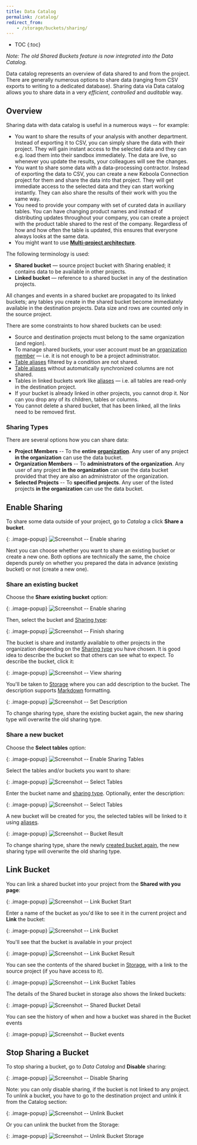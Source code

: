 ```yaml
---
title: Data Catalog
permalink: /catalog/
redirect_from:
    - /storage/buckets/sharing/
---
```


* TOC
{:toc}

*Note: The old Shared Buckets feature is now integrated into the Data Catalog.*

Data catalog represents an overview of data shared to and from the project. There are generally numerous options
to share data (ranging from CSV exports to writing to a dedicated database). Sharing data via Data catalog 
allows you to share data in a very *efficient*, *controlled* and *auditable* way. 

## Overview
Sharing data with data catalog is useful in a numerous ways -- for example: 

- You want to share the results of your analysis with another department. Instead of exporting it to CSV, you can simply share the 
data with their project. They will gain instant access to the selected data and they can e.g. load them into their sandbox 
immediately. The data are live, so whenever you update the results, your colleagues will see the changes.
- You want to share some data with a data-processing contractor. Instead of exporting the data to CSV, you can create a new Keboola 
Connection project for them and share the data into that project. They will get immediate access to the selected data and they can 
start working instantly. They can also share the results of their work with you the same way. 
- You need to provide your company with set of curated data in auxiliary tables. You can have changing product names and
instead of distributing updates throughout your company, you can create a project with the product table shared to
the rest of the company. Regardless of how and how often the table is updated, this ensures that everyone always looks at the 
same data.
- You might want to use [**Multi-project architecture**](#multi-project-architecture).

The following terminology is used:
- **Shared bucket** — source project bucket with Sharing enabled; it contains data to be available in other projects.
- **Linked bucket** — reference to a shared bucket in any of the destination projects.

All changes and events in a shared bucket are propagated to its linked buckets; any tables you create in the shared bucket become immediately available in the destination projects. Data size and rows are counted only in the source project.

There are some constraints to how shared buckets can be used:

- Source and destination projects must belong to the same organization (and region).
- To manage shared buckets, your user account must be an [organization member](/management/organization/) — i.e. it is not enough to be a project administrator.
- [Table aliases](/storage/tables/#aliases) filtered by a condition are not shared.
- [Table aliases](/storage/tables/#aliases) without automatically synchronized columns are not shared.
- Tables in linked buckets work like [aliases](/storage/tables/#aliases) — i.e. all tables are read-only in the destination project.
- If your bucket is already linked in other projects, you cannot drop it. Nor can you drop any of its children, tables or columns.
- You cannot delete a shared bucket, that has been linked, all the links need to be removed first.

### Sharing Types
There are several options how you can share data:
- **Project Members** -- To the **entire [organization](/management/organization/)**. Any user of any project **in the organization** can use the data bucket.
- **Organization Members** -- To **administrators of the organization**. Any user of any project **in the organization** can use the data bucket provided that they are also an administrator of the organization.
- **Selected Projects** -- To **specified projects**. Any user of the listed projects **in the organization** can use the data bucket.

## Enable Sharing
To share some data outside of your project, go to *Catalog* a click **Share a bucket**.

{: .image-popup}
![Screenshot -- Enable sharing](/catalog/catalog-1.png)

Next you can choose whether you want to share an existing bucket or create a new one. Both options are technically the same, the choice 
depends purely on whether you prepared the data in advance (existing bucket) or not (create a new one).

### Share an existing bucket
Choose the **Share existing bucket** option:

{: .image-popup}
![Screenshot -- Enable sharing](/catalog/catalog-2.png)

Then, select the bucket and [Sharing type](#sharing-types):

{: .image-popup}
![Screenshot -- Finish sharing](/catalog/catalog-3.png)

The bucket is share and instantly available to other projects in the organization depending on the [Sharing type](#sharing-types) 
you have chosen. It is good idea to describe the bucket so that others can see what to expect. To describe the bucket, click it:

{: .image-popup}
![Screenshot -- View sharing](/catalog/catalog-4.png)

You'll be taken to [Storage](/storage/) where you can add description to the bucket. The description supports [Markdown](https://www.markdownguide.org/cheat-sheet/) formatting.

{: .image-popup}
![Screenshot -- Set Description](/catalog/catalog-5.png)

To change sharing type, share the existing bucket again, the new sharing type will overwrite the old sharing type.

### Share a new bucket
Choose the **Select tables** option:

{: .image-popup}
![Screenshot -- Enable Sharing Tables](/catalog/catalog-7.png)

Select the tables and/or buckets you want to share:

{: .image-popup}
![Screenshot -- Select Tables](/catalog/catalog-8.png)

Enter the bucket name and [sharing type](#sharing-type). Optionally, enter the description:

{: .image-popup}
![Screenshot -- Select Tables](/catalog/catalog-8.png)

A new bucket will be created for you, the selected tables will be linked to it using [aliases](/storage/tables/#aliases).

{: .image-popup}
![Screenshot -- Bucket Result](/catalog/catalog-10.png)

To change sharing type, share the newly [created bucket again](#share-an-existing-bucket), the new sharing type will overwrite the old sharing type.

## Link Bucket
You can link a shared bucket into your project from the **Shared with you page**:

{: .image-popup}
![Screenshot -- Link Bucket Start](/catalog/catalog-6.png)

Enter a name of the bucket as you'd like to see it in the current project and **Link** the bucket:

{: .image-popup}
![Screenshot -- Link Bucket](/catalog/catalog-11.png)

You'll see that the bucket is available in your project

{: .image-popup}
![Screenshot -- Link Bucket Result](/catalog/catalog-12.png)

You can see the contents of the shared bucket in [Storage](/storage/), with a link to the source project (if you have access to it). 

{: .image-popup}
![Screenshot -- Link Bucket Tables](/catalog/catalog-13.png)

The details of the Shared bucket in storage also shows the linked buckets:

{: .image-popup}
![Screenshot -- Shared Bucket Detail](/catalog/catalog-14.png)

You can see the history of when and how a bucket was shared in the Bucket events

{: .image-popup}
![Screenshot -- Bucket events](/catalog/catalog-15.png)

## Stop Sharing a Bucket
To stop sharing a bucket, go to *Data Catalog* and **Disable** sharing:

{: .image-popup}
![Screenshot -- Disable Sharing](/catalog/catalog-16.png)

Note: you can only disable sharing, if the bucket is not linked to any project. To unlink a bucket, you have to go
to the destination project and unlink it from the Catalog section:

{: .image-popup}
![Screenshot -- Unlink Bucket](/catalog/catalog-17.png)

Or you can unlink the bucket from the Storage:

{: .image-popup}
![Screenshot -- Unlink Bucket Storage](/catalog/catalog-18.png)
